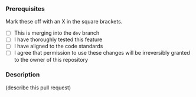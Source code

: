 ### Prerequisites
Mark these off with an X in the square brackets.

* [ ] This is merging into the `dev` branch
* [ ] I have thoroughly tested this feature
* [ ] I have aligned to the code standards
* [ ] I agree that permission to use these changes will be irreversibly granted to the owner of this repository

### Description
(describe this pull request)



